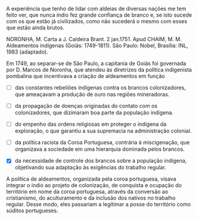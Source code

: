 

A experiência que tenho de lidar com aldeias de diversas nações me tem feito ver, que nunca índio fez grande confiança de branco e, se isto sucede com os que estão já civilizados, como não sucederá o mesmo com esses que estão ainda brutos.

NORONHA, M. Carta a J. Caldeira Brant. 2 jan.1751. Apud CHAIM, M. M. Aldeamentos indígenas (Goiás: 1749-1811). São Paulo: Nobel, Brasília: INL, 1983 (adaptado).

Em 1749, ao separar-se de São Paulo, a capitania de Goiás foi governada por D. Marcos de Noronha, que atendeu às diretrizes da política indigenista pombalina que incentivava a criação de aldeamentos em função



- [ ] das constantes rebeliões indígenas contra os brancos colonizadores, que ameaçavam a produção de ouro nas regiões mineradoras.
- [ ] da propagação de doenças originadas do contato com os colonizadores, que dizimaram boa parte da população indígena.
- [ ] do empenho das ordens religiosas em proteger o indígena da exploração, o que garantiu a sua supremacia na administração colonial.
- [ ] da política racista da Coroa Portuguesa, contrária à miscigenação, que organizava a sociedade em uma hierarquia dominada pelos brancos.
- [x] da necessidade de controle dos brancos sobre a população indígena, objetivando sua adaptação às exigências do trabalho regular.


A política de aldeamentos, organizada pela coroa portuguesa, visava integrar o índio ao projeto de colonização, de conquista e ocupação do território em nome da coroa portuguesa, através da conversão ao cristianismo, do aculturamento e da inclusão dos nativos no trabalho regular. Desse modo, eles passariam a legitimar a posse do território como súditos portugueses.
